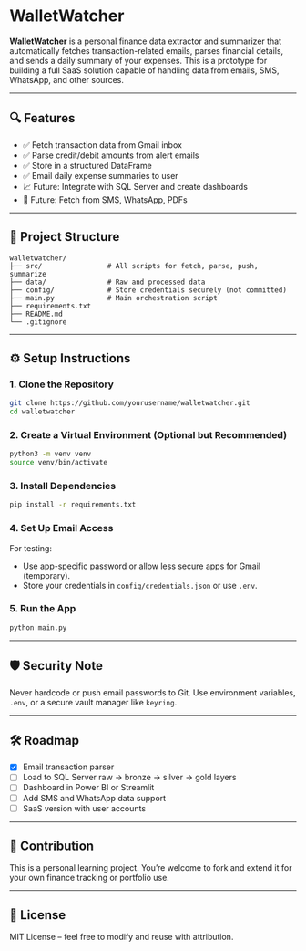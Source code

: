 # WalletWatcher
**WalletWatcher** is a personal finance data extractor and summarizer that automatically fetches transaction-related emails, parses financial details, and sends a daily summary of your expenses. This is a prototype for building a full SaaS solution capable of handling data from emails, SMS, WhatsApp, and other sources.

---

## 🔍 Features

- ✅ Fetch transaction data from Gmail inbox
- ✅ Parse credit/debit amounts from alert emails
- ✅ Store in a structured DataFrame
- ✅ Email daily expense summaries to user
- 📈 Future: Integrate with SQL Server and create dashboards
- 💬 Future: Fetch from SMS, WhatsApp, PDFs

---

## 📂 Project Structure

```
walletwatcher/
├── src/                # All scripts for fetch, parse, push, summarize
├── data/               # Raw and processed data
├── config/             # Store credentials securely (not committed)
├── main.py             # Main orchestration script
├── requirements.txt
├── README.md
└── .gitignore
```

---

## ⚙️ Setup Instructions

### 1. Clone the Repository

```bash
git clone https://github.com/yourusername/walletwatcher.git
cd walletwatcher
```

### 2. Create a Virtual Environment (Optional but Recommended)

```bash
python3 -m venv venv
source venv/bin/activate
```

### 3. Install Dependencies

```bash
pip install -r requirements.txt
```

### 4. Set Up Email Access

For testing:
- Use app-specific password or allow less secure apps for Gmail (temporary).
- Store your credentials in `config/credentials.json` or use `.env`.

### 5. Run the App

```bash
python main.py
```

---

## 🛡️ Security Note

Never hardcode or push email passwords to Git. Use environment variables, `.env`, or a secure vault manager like `keyring`.

---

## 🛠️ Roadmap

- [x] Email transaction parser
- [ ] Load to SQL Server raw → bronze → silver → gold layers
- [ ] Dashboard in Power BI or Streamlit
- [ ] Add SMS and WhatsApp data support
- [ ] SaaS version with user accounts

---

## 🙌 Contribution

This is a personal learning project. You’re welcome to fork and extend it for your own finance tracking or portfolio use.

---

## 📜 License

MIT License – feel free to modify and reuse with attribution.
